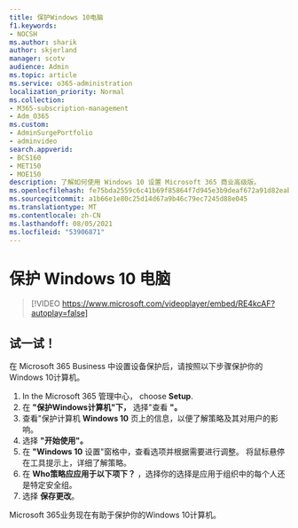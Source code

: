 ```yaml
---
title: 保护Windows 10电脑
f1.keywords:
- NOCSH
ms.author: sharik
author: skjerland
manager: scotv
audience: Admin
ms.topic: article
ms.service: o365-administration
localization_priority: Normal
ms.collection:
- M365-subscription-management
- Adm_O365
ms.custom:
- AdminSurgePortfolio
- adminvideo
search.appverid:
- BCS160
- MET150
- MOE150
description: 了解如何使用 Windows 10 设置 Microsoft 365 商业高级版。
ms.openlocfilehash: fe75bda2559c6c41b69f85864f7d945e3b9deaf672a91d82eab01ce55b0e9f92
ms.sourcegitcommit: a1b66e1e80c25d14d67a9b46c79ec7245d88e045
ms.translationtype: MT
ms.contentlocale: zh-CN
ms.lasthandoff: 08/05/2021
ms.locfileid: "53906871"
---
```

# <a name="secure-windows-10-pcs"></a>保护 Windows 10 电脑

> [!VIDEO https://www.microsoft.com/videoplayer/embed/RE4kcAF?autoplay=false]
 
## <a name="try-it"></a>试一试！  

在 Microsoft 365 Business 中设置设备保护后，请按照以下步骤保护你的Windows 10计算机。

1. In the Microsoft 365 管理中心， choose **Setup**.
2. 在 **"保护Windows计算机"下，** 选择"查看 **"。**
3. 查看"保护计算机 **Windows 10** 页上的信息，以便了解策略及其对用户的影响。
4. 选择 **"开始使用"。**
5. 在 **"Windows 10** 设置"窗格中，查看选项并根据需要进行调整。 将鼠标悬停在工具提示上，详细了解策略。
6. 在 **Who策略应应用于以下项下？** ，选择你的选择是应用于组织中的每个人还是特定安全组。
7. 选择  **保存更改**。

Microsoft 365业务现在有助于保护你的Windows 10计算机。